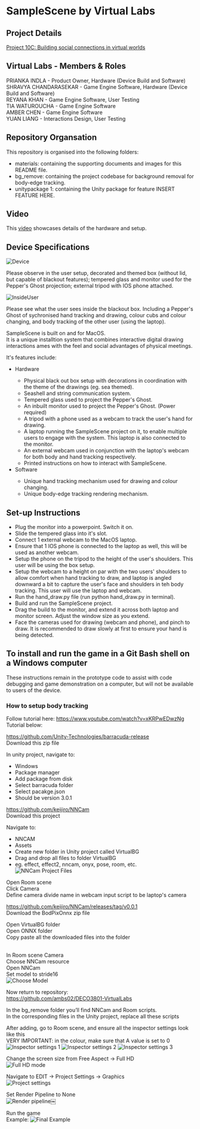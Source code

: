 # SampleScene by Virtual Labs

## Project Details  

[Project 10C: Building social connections in virtual worlds](materials/10C%20Project%20Brief.pdf)

## Virtual Labs - Members & Roles  

<p>PRIANKA INDLA - Product Owner, Hardware (Device Build and Software)<br>
SHRAVYA CHANDARASEKAR - Game Engine Software, Hardware (Device Build and Software)<br>
REYANA KHAN - Game Engine Software, User Testing<br>
TIA WATUROUCHA - Game Engine Software<br>
AMBER CHEN - Game Engine Software<br>
YUAN LIANG - Interactions Design, User Testing</p>

## Repository Organsation 

This repository is organised into the following folders: 
- materials: containing the supporting documents and images for this README file.<br>
- bg_remove:  containing the project codebase for background removal for body-edge tracking.<br>
- unitypackage 1:  containing the Unity package for feature INSERT FEATURE HERE.<br>

## Video

This [video](https://drive.google.com/file/d/1_TkEGsu-WP6Ft_rE3k-2So14jiAp_xYt/view?usp=sharing) showcases details of the hardware and setup.<br> 


## Device Specifications

![Device](materials/Device.png)
<p>Please observe in the user setup, decorated and themed box (without lid, but capable of blackout features); tempered glass and monitor used for the Pepper's Ghost projection; external tripod with IOS phone attached.<br></p>

![InsideUser](materials/InsideUser.png)
<p>Please see what the user sees inside the blackout box. Including a Pepper's Ghost of sychronised hand tracking and drawing, colour cubs and colour changing, and body tracking of the other user (using the laptop).<br></p>

<p>SampleScene is built on and for MacOS.<br> It is a unique installtion system that combines interactive digital drawing interactions ames with the feel and social advantages of physical meetings.</p>



<p>It's features include: </p>
<ul>
<li>Hardware</li>
<ul>
<li>Physical black out box setup with decorations in coordination with the theme of the drawings (eg. sea themed).</li>
<li>Seashell and string communication system.</li>
<li>Tempered glass used to project the Pepper's Ghost.</li>
<li>An inbuilt monitor used to project the Pepper's Ghost. (Power required)</li>
<li>A tripod with a phone used as a webcam to track the user's hand for drawing.</li>
<li>A laptop running the SampleScene project on it, to enable multiple users to engage with the system. This laptop is also connected to the monitor.</li>
<li>An external webcam used in conjunction with the laptop's webcam for both body and hand tracking respectively.</li>
<li>Printed instructions on how to interact with SampleScene.</li>
</ul>
<li>Software</li>
<ul>
<li>Unique hand tracking mechanism used for drawing and colour changing.</li>
<li>Unique body-edge tracking rendering mechanism.</li>
</ul> 
</ul>


## Set-up Instructions

- Plug the monitor into a powerpoint. Switch it on. 
- Slide the tempered glass into it's slot.
- Connect 1 external webcam to the MacOS laptop.
- Ensure that 1 IOS phone is connected to the laptop as well, this will be used as another webcam.
- Setup the phone on the tripod to the height of the user's shoulders. This user will be using the box setup. 
- Setup the webcam to a height on par with the two users' shoulders to allow comfort when hand tracking to draw, and laptop is angled downward a bit to capture the user's face and shoulders in teh body tracking. This user will use the laptop and webcam.
- Run the hand_draw.py file (run python hand_draw.py in terminal).
- Build and run the SampleScene project.
- Drag the build to the monitor, and extend it across both laptop and monitor screen. Adjust the window size as you extend.
- Face the cameras used for drawing (webcam and phone), and pinch to draw. It is recommended to draw slowly at first to ensure your hand is being detected. 

## To install and run the game in a Git Bash shell on a Windows computer
<p>These instructions remain in the prototype code to assist with code debugging and game demonstration on a computer, but will not be available to users of the device.</p>

### How to setup body tracking <br> 

Follow tutorial here: https://www.youtube.com/watch?v=xKRPwEDwzNg<br> 
Tutorial below:<br> 

https://github.com/Unity-Technologies/barracuda-release<br> 
Download this zip file <br> 

In unity project, navigate to: 
- Windows 
- Package manager
- Add package from disk 
- Select barracuda folder
- Select pacakge.json
- Should be version 3.0.1 <br> 



https://github.com/keijiro/NNCam<br> 
Download this project <br> 

Navigate to:
- NNCAM
- Assets
- Create new folder in Unity project called VirtualBG
- Drag and drop all files to folder VirtualBG
- eg. effect, effect2, nncam, onyx, pose, room, etc. 
![NNCam Project Files](materials/NNCam_project_files.png)<br> 


Open Room scene <br> 
Click Camera<br> 
Define camera divide name in webcam input script to be laptop's camera<br> 



https://github.com/keijiro/NNCam/releases/tag/v0.0.1<br> 
Download the BodPixOnnx zip file<br> 


Open VirtualBG folder <br> 
Open ONNX folder<br> 
Copy paste all the downloaded files into the folder<br> <br> 

In Room scene Camera<br> 
Choose NNCam resource<br> 
Open NNCam<br> 
Set model to stride16<br> 
![Choose Model](materials/Choose_model.png)




Now return to repository:<br> 
https://github.com/ambs02/DECO3801-VirtualLabs

In the bg_remove folder you’ll find NNCam and Room scripts.<br> In the corresponding files in the Unity project, replace all these scripts



After adding, go to Room scene, and ensure all the inspector settings look like this<br> 
VERY IMPORTANT: in the colour, make sure that A value is set to 0<br> 
![Inspector settings 1](materials/Inspector_settings_1.png)
![Inspector settings 2](materials/Inspector_settings_2.png)
![Inspector settings 3](materials/Inspector_settings_3.png)


Change the screen size from Free Aspect -> Full HD<br> 
![Full HD mode](materials/Full_hd.png)

Navigate to EDIT -> Project Settings -> Graphics<br> 
![Project settings](materials/Project_settings.png)

Set Render Pipeline to None<br> 
![Render pipeline](materials/Render_pipeline.png)￼


Run the game  <br> 
Example:
![Final Example](materials/Final.png)



